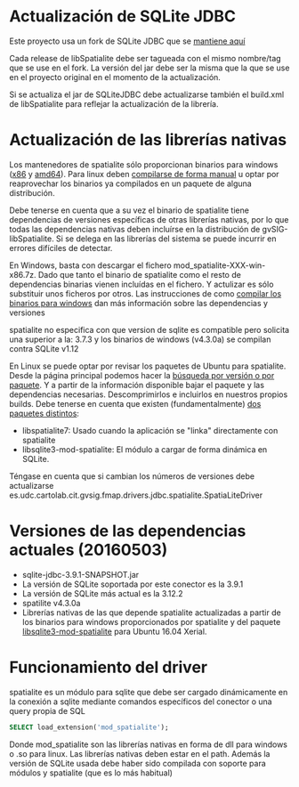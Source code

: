 
# Actualización de SQLite JDBC

Este proyecto usa un fork de SQLite JDBC que se [mantiene aquí](https://github.com/cartolab/sqlite-jdbc)

Cada release de libSpatialite debe ser tagueada con el mismo nombre/tag que se use en el fork. La versión del jar debe ser la misma que la que se use en el proyecto original en el momento de la actualización.

Si se actualiza el jar de SQLiteJDBC debe actualizarse también el build.xml de libSpatialite para reflejar la actualización de la librería.

# Actualización de las librerías nativas

Los mantenedores de spatialite sólo proporcionan binarios para windows ([x86](http://www.gaia-gis.it/gaia-sins/windows-bin-x86/) y [amd64](http://www.gaia-gis.it/gaia-sins/windows-bin-amd64/)). Para linux deben [compilarse de forma manual](http://www.gaia-gis.it/gaia-sins/linux_how_to.html) u optar por reaprovechar los binarios ya compilados en un paquete de alguna distribución.

Debe tenerse en cuenta que a su vez el binario de spatialite tiene dependencias de versiones específicas de otras librerías nativas, por lo que todas las dependencias nativas deben incluírse en la distribución de gvSIG-libSpatialite. Si se delega en las librerías del sistema se puede incurrir en errores difíciles de detectar.

En Windows, basta con descargar el fichero mod_spatialite-XXX-win-x86.7z. Dado que tanto el binario de spatialite como el resto de dependencias binarias vienen incluídas en el fichero. Y actulizar es sólo substituir unos ficheros por otros. Las instrucciones de como [compilar los binarios para windows](http://www.gaia-gis.it/gaia-sins/mingw_how_to.html) dan más información sobre las dependencias y versiones

spatialite no especifica con que version de sqlite es compatible pero solicita una superior a la: 3.7.3 y los binarios de windows (v4.3.0a) se compilan contra SQLite v1.12

En Linux se puede optar por revisar los paquetes de Ubuntu para spatialite. Desde la página principal podemos hacer la [búsqueda por versión o por paquete](http://packages.ubuntu.com/). Y a partir de la información disponible bajar el paquete y las dependencias necesarias. Descomprimirlos e incluirlos en nuestros propios builds. Debe tenerse en cuenta que existen (fundamentalmente) [dos paquetes distintos](http://permalink.gmane.org/gmane.linux.debian.gis/2223):

* libspatialite7: Usado cuando la aplicación se "linka" directamente con spatialite
* libsqlite3-mod-spatialite: El módulo a cargar de forma dinámica en SQLite.

Téngase en cuenta que si cambian los números de versiones debe actualizarse es.udc.cartolab.cit.gvsig.fmap.drivers.jdbc.spatialite.SpatiaLiteDriver

# Versiones de las dependencias actuales (20160503)

* sqlite-jdbc-3.9.1-SNAPSHOT.jar
* La versión de SQLite soportada por este conector es la 3.9.1
* La versión de SQLite más actual es la 3.12.2
* spatilite v4.3.0a
* Librerías nativas de las que depende spatialite actualizadas a partir de los binarios para windows proporcionados por spatialite y del paquete [libsqlite3-mod-spatialite](https://launchpad.net/ubuntu/xenial/i386/libsqlite3-mod-spatialite/4.3.0a-5) para Ubuntu 16.04 Xerial.


# Funcionamiento del driver

spatialite es un módulo para sqlite que debe ser cargado dinámicamente en la conexión a sqlite mediante comandos específicos del conector o una query propia de SQL

```sql
SELECT load_extension('mod_spatialite');
```

Donde mod_spatialite son las librerías nativas en forma de dll para windows o .so para linux. Las librerías nativas deben estar en el path. Además la versión de SQLite usada debe haber sido compilada con soporte para módulos y spatialite (que es lo más habitual)

